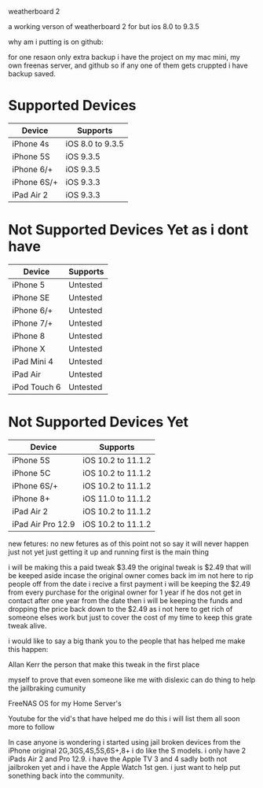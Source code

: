 weatherboard 2

a working verson of weatherboard 2 for but ios 8.0 to 9.3.5

why am i putting is on github:

for one resaon only extra backup i have the project on my mac mini, my own freenas server, and github so if any one of them gets cruppted i have backup saved.

# Supported Devices
| Device | Supports |
|---------|----------|
| iPhone 4s | iOS 8.0 to 9.3.5 |
| iPhone 5S | iOS 9.3.5 |
| iPhone 6/+ | iOS 9.3.5 |
| iPhone 6S/+ | iOS 9.3.3 |
| iPad Air 2 | iOS 9.3.3 |


# Not Supported Devices Yet as i dont have
| Device | Supports |
|---------|----------|
| iPhone 5 | Untested  |
| iPhone SE | Untested  |
| iPhone 6/+ | Untested  |
| iPhone 7/+ | Untested |
| iPhone 8 | Untested |
| iPhone X | Untested  |
| iPad Mini 4 | Untested  |
| iPad Air | Untested  |
| iPod Touch 6 | Untested |



# Not Supported Devices Yet
| Device | Supports |
|---------|----------|
| iPhone 5S | iOS 10.2 to 11.1.2 |
| iPhone 5C | iOS 10.2 to 11.1.2 |
| iPhone 6S/+ | iOS 10.2 to 11.1.2 |
| iPhone 8+ | iOS 11.0 to 11.1.2 |
| iPad Air 2 | iOS 10.2 to 11.1.2 |
| iPad Air Pro 12.9 | iOS 10.2 to 11.1.2 |


new fetures:
no new fetures as of this point not so say it will never happen just not yet just getting it up and running first is the main thing

i will be making this a paid tweak $3.49 the original tweak is $2.49 that will be keeped aside incase the original owner comes back im im not here to rip people off from the date i recive a first payment i will be keeping the $2.49 from every purchase for the original owner for 1 year if he dos not get in contact after one year from the date then i will be keeping the funds and dropping the price back down to the $2.49 as i not here to get rich of someone elses work but just to cover the cost of my time to keep this grate tweak alive.

i would like to say a big thank you to the people that has helped me make this happen:

Allan Kerr the person that make this tweak in the first place

myself to prove that even someone like me with dislexic can do thing to help the jailbraking cumunity

FreeNAS OS for my Home Server's

Youtube for the vid's that have helped me do this i will list them all soon
more to follow

In case anyone is wondering i started using jail broken devices from the iPhone original 2G,3GS,4S,5S,6S+,8+ i do like the S models. i only have 2 iPads Air 2 and Pro 12.9. i have the Apple TV 3 and 4 sadly both not jailbroken yet and i have the Apple Watch 1st gen. i just want to help put sonething back into the community.
